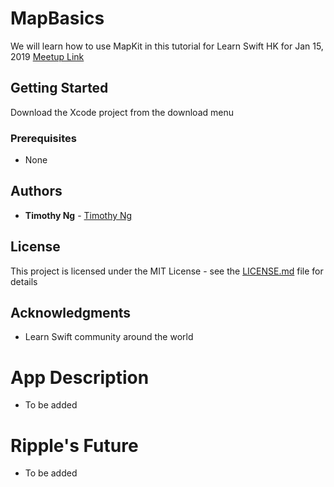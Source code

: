 # MapBasics
We will learn how to use MapKit in this tutorial for Learn Swift HK for Jan 15, 2019
[Meetup Link](https://www.meetup.com/Learn-Swift-HK/events/256112228/)

## Getting Started

Download the Xcode project from the download menu

### Prerequisites

- None

## Authors

* **Timothy Ng** - [Timothy Ng](https://github.com/ncytimothy)

## License

This project is licensed under the MIT License - see the [LICENSE.md](LICENSE.md) file for details

## Acknowledgments

* Learn Swift community around the world

# App Description
- To be added

# Ripple's Future
- To be added



